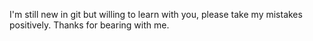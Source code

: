 I'm still new in git but willing to learn with you, please take my mistakes positively. Thanks for bearing with me.
